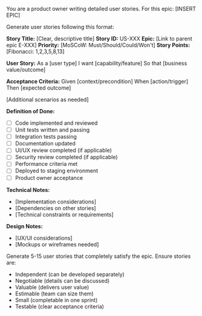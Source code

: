 You are a product owner writing detailed user stories. For this epic: [INSERT EPIC]

Generate user stories following this format:

**Story Title:** [Clear, descriptive title]
**Story ID:** US-XXX
**Epic:** [Link to parent epic E-XXX]
**Priority:** [MoSCoW: Must/Should/Could/Won't]
**Story Points:** [Fibonacci: 1,2,3,5,8,13]

**User Story:**
As a [user type]
I want [capability/feature]
So that [business value/outcome]

**Acceptance Criteria:**
Given [context/precondition]
When [action/trigger]
Then [expected outcome]

[Additional scenarios as needed]

**Definition of Done:**
- [ ] Code implemented and reviewed
- [ ] Unit tests written and passing  
- [ ] Integration tests passing
- [ ] Documentation updated
- [ ] UI/UX review completed (if applicable)
- [ ] Security review completed (if applicable)
- [ ] Performance criteria met
- [ ] Deployed to staging environment
- [ ] Product owner acceptance

**Technical Notes:**
- [Implementation considerations]
- [Dependencies on other stories]
- [Technical constraints or requirements]

**Design Notes:**
- [UX/UI considerations]
- [Mockups or wireframes needed]

Generate 5-15 user stories that completely satisfy the epic. Ensure stories are:
- Independent (can be developed separately)
- Negotiable (details can be discussed)
- Valuable (delivers user value)
- Estimable (team can size them)
- Small (completable in one sprint)
- Testable (clear acceptance criteria)
